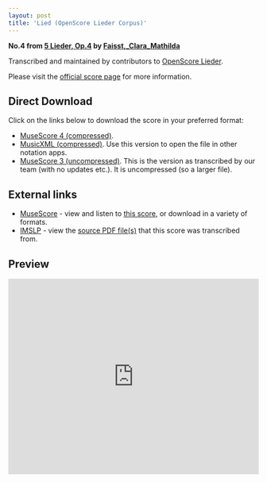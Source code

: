 ```yaml
---
layout: post
title: 'Lied (OpenScore Lieder Corpus)'
---
```


__No.4 from [5 Lieder, Op.4](https://fourscoreandmore.org/OpenScore/Faisst%2C_Clara_Mathilda/5_Lieder%2C_Op.4/) by [Faisst,_Clara_Mathilda](https://fourscoreandmore.org/OpenScore/Faisst%2C_Clara_Mathilda)__

Transcribed and maintained by contributors to [OpenScore Lieder].

Please visit the [official score page] for more information.

[official score page]: https://musescore.com/openscore-lieder-corpus/scores/6179305
[OpenScore Lieder]: https://musescore.com/openscore-lieder-corpus

## Direct Download

Click on the links below to download the score in your preferred format:
- [MuseScore 4 (compressed)](https://fourscoreandmore.org/OpenScore/Faisst%2C_Clara_Mathilda/5_Lieder%2C_Op.4/4_Lied.mscz).
- [MusicXML (compressed)](https://fourscoreandmore.org/OpenScore/Faisst%2C_Clara_Mathilda/5_Lieder%2C_Op.4/4_Lied.mxl). Use this version to open the file in other notation apps.
- [MuseScore 3 (uncompressed)](https://raw.githubusercontent.com/OpenScore/Lieder/refs/heads/main/scores/Faisst%2C_Clara_Mathilda/5_Lieder%2C_Op.4/4_Lied/lc6179305.mscx). This is the version as transcribed by our team (with no updates etc.). It is uncompressed (so a larger file).

## External links

- [MuseScore] - view and listen to [this score][MuseScore], or download in a variety of formats.
- [IMSLP] - view the [source PDF file(s)][IMSLP] that this score was transcribed from.

[MuseScore]: https://musescore.com/score/6179305
[IMSLP]: https://imslp.org/wiki/Special:ReverseLookup/621606

## Preview

<iframe width="100%" height="394" src="https://musescore.com/openscore-lieder-corpus/scores/6179305/embed" frameborder="0" allowfullscreen allow="autoplay; fullscreen"></iframe>
